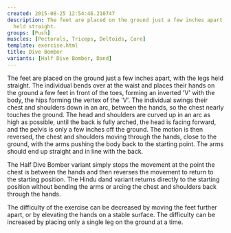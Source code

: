 ```yaml
---
created: 2015-08-25 12:54:46.210747
description: The feet are placed on the ground just a few inches apart, with the legs
  held straight.
groups: [Push]
muscles: [Pectorals, Triceps, Deltoids, Core]
template: exercise.html
title: Dive Bomber
variants: [Half Dive Bomber, Dand]
---
```

The feet are placed on the ground just a few inches apart, with the legs held straight. The individual bends over at the waist and places their hands on the ground a few feet in front of the toes, forming an inverted 'V' with the body, the hips forming the vertex of the 'V'. The individual swings their chest and shoulders down in an arc, between the hands, so the chest nearly touches the ground. The head and shoulders are curved up in an arc as high as possible, until the back is fully arched, the head is facing forward, and the pelvis is only a few inches off the ground. The motion is then reversed, the chest and shoulders moving through the hands, close to the ground, with the arms pushing the body back to the starting point. The arms should end up straight and in line with the back.

The Half Dive Bomber variant simply stops the movement at the point the chest is between the hands and then reverses the movement to return to the starting position. The Hindu dand variant returns directly to the starting position without bending the arms or arcing the chest and shoulders back through the hands.

The difficulty of the exercise can be decreased by moving the feet further apart, or by elevating the hands on a stable surface. The difficulty can be increased by placing only a single leg on the ground at a time.